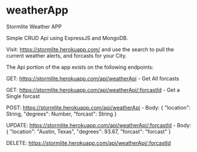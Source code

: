 # weatherApp
Stormlite Weather APP

Simple CRUD Api using ExpressJS and MongoDB.

Visit: https://stormlite.herokuapp.com/ and use the search to pull the current weather alerts, and forcasts for your City. 

The Api portion of the app exists on the following endpoints:

GET: https://stormlite.herokuapp.com/api/weatherApi - Get All forcasts

GET: https://stormlite.herokuapp.com/api/weatherApi/:forcastId - Get a Single forcast

POST: https://stormlite.herokuapp.com/api/weatherApi - Body: { "location": String, "degrees": Number, "forcast": String }

UPDATE: https://stormlite.herokuapp.com/api/weatherApi/:forcastId - Body: { "location": "Austin, Texas", "degrees": 93.67, "forcast": "forcast" }

DELETE: https://stormlite.herokuapp.com/api/weatherApi/:forcastId

